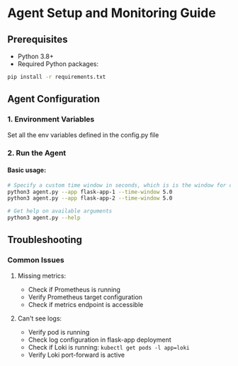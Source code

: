 # Agent Setup and Monitoring Guide

## Prerequisites
- Python 3.8+
- Required Python packages:
```bash
pip install -r requirements.txt
```

## Agent Configuration

### 1. Environment Variables
Set all the env variables defined in the config.py file

### 2. Run the Agent

#### Basic usage:
```bash
# Specify a custom time window in seconds, which is is the window for collecting metrics from now to the past
python3 agent.py --app flask-app-1 --time-window 5.0
python3 agent.py --app flask-app-2 --time-window 5.0

# Get help on available arguments
python3 agent.py --help
```

## Troubleshooting

### Common Issues
1. Missing metrics:
   - Check if Prometheus is running
   - Verify Prometheus target configuration
   - Check if metrics endpoint is accessible

2. Can't see logs:
   - Verify pod is running
   - Check log configuration in flask-app deployment
   - Check if Loki is running: `kubectl get pods -l app=loki`
   - Verify Loki port-forward is active
